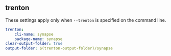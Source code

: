 
## trenton

These settings apply only when `--trenton` is specified on the command line.

``` yaml $(trenton)
trenton:
    cli-name: synapse
    package-name: synapse
clear-output-folder: true
output-folder: $(trenton-output-folder)/synapse
```
